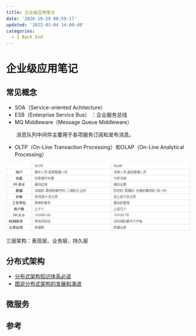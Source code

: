 ```yaml
---
title: 企业级应用笔记
date: '2020-10-29 08:59:17'
updated: '2022-03-04 14:00:40'
categories:
  - 1 Back End
---
```

# 企业级应用笔记

## 常见概念

- SOA（Service-oriented Achitecture）
- ESB（Enterprise Service Bus） ：企业服务总线
- MQ Middleware（Message Queue Middleware） 

　　消息队列中间件主要用于各项服务订阅和发布消息。

- OLTP（On-Line Transaction Processing）和OLAP（On-Line Analytical Processing）

![](Enterprize_Application_Notes/20190501141421.png)

三层架构：表现层、业务层、持久层

## 分布式架构

- [分布式架构知识体系必读](分布式架构知识体系必读.pdf)
- [图说分布式架构的发展和演进](图说分布式架构的发展和演进.pdf)

## 微服务

## 参考

[^1]: [一文详解微服务架构](https://mp.weixin.qq.com/s/SH6OqbYNA5xCmjvHqq_1xQ)
